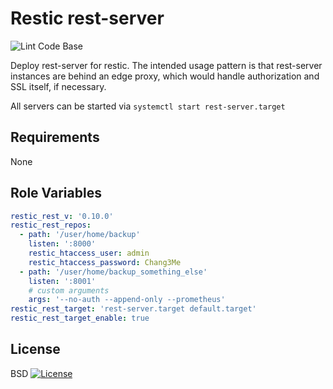 Restic rest-server
==================

![Lint Code Base](https://github.com/donat-b/ansible-restic-rest/actions/workflows/superlinter.yml/badge.svg)

Deploy rest-server for restic.
The intended usage pattern is that rest-server instances are behind an edge proxy,
which would handle authorization and SSL itself, if necessary.


All servers can be started via `systemctl start rest-server.target`

Requirements
------------

None

Role Variables
--------------

```yaml
restic_rest_v: '0.10.0'
restic_rest_repos:
  - path: '/user/home/backup'
    listen: ':8000'
    restic_htaccess_user: admin
    restic_htaccess_password: Chang3Me
  - path: '/user/home/backup_something_else'
    listen: ':8001'
    # custom arguments
    args: '--no-auth --append-only --prometheus'
restic_rest_target: 'rest-server.target default.target'
restic_rest_target_enable: true
```

License
-------

BSD [![License](https://raw.githubusercontent.com/donat-b/ansible-restic-rest/master/.github/license.svg?sanitize=true)](https://github.com/donat-b/ansible-restic-rest/blob/master/LICENSE)
